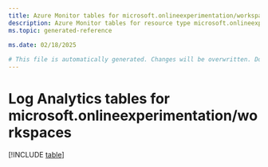 ```yaml
---
title: Azure Monitor tables for microsoft.onlineexperimentation/workspaces
description: Azure Monitor tables for resource type microsoft.onlineexperimentation/workspaces
ms.topic: generated-reference
   
ms.date: 02/18/2025

# This file is automatically generated. Changes will be overwritten. Do not change this file directly.
---
```


# Log Analytics tables for microsoft.onlineexperimentation/workspaces  

[!INCLUDE [table](~/reusable-content/ce-skilling/azure/includes/azure-monitor/reference/tables/microsoft-onlineexperimentation_workspaces-include.md)]

